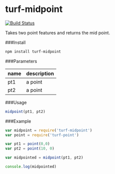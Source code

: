 turf-midpoint
=============
[![Build Status](https://travis-ci.org/Turfjs/turf-midpoint.svg?branch=master)](https://travis-ci.org/Turfjs/turf-midpoint)

Takes two point features and returns the mid point.

###Install

```sh
npm install turf-midpoint
```

###Parameters

|name|description|
|---|---|
|pt1|a point|
|pt2|a point|

###Usage

```js
midpoint(pt1, pt2)
```

###Example


```js
var midpoint = require('turf-midpoint')
var point = require('turf-point')

var pt1 = point(0,0)
var pt2 = point(10, 0)

var midpointed = midpoint(pt1, pt2)

console.log(midpointed)
```

